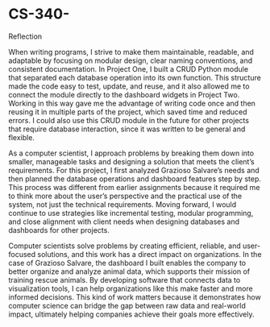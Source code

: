 # CS-340-
Reflection

When writing programs, I strive to make them maintainable, readable, and adaptable by focusing on modular design, clear naming conventions, and consistent documentation. In Project One, I built a CRUD Python module that separated each database operation into its own function. This structure made the code easy to test, update, and reuse, and it also allowed me to connect the module directly to the dashboard widgets in Project Two. Working in this way gave me the advantage of writing code once and then reusing it in multiple parts of the project, which saved time and reduced errors. I could also use this CRUD module in the future for other projects that require database interaction, since it was written to be general and flexible.

As a computer scientist, I approach problems by breaking them down into smaller, manageable tasks and designing a solution that meets the client’s requirements. For this project, I first analyzed Grazioso Salvare’s needs and then planned the database operations and dashboard features step by step. This process was different from earlier assignments because it required me to think more about the user’s perspective and the practical use of the system, not just the technical requirements. Moving forward, I would continue to use strategies like incremental testing, modular programming, and close alignment with client needs when designing databases and dashboards for other projects.

Computer scientists solve problems by creating efficient, reliable, and user-focused solutions, and this work has a direct impact on organizations. In the case of Grazioso Salvare, the dashboard I built enables the company to better organize and analyze animal data, which supports their mission of training rescue animals. By developing software that connects data to visualization tools, I can help organizations like this make faster and more informed decisions. This kind of work matters because it demonstrates how computer science can bridge the gap between raw data and real-world impact, ultimately helping companies achieve their goals more effectively.
